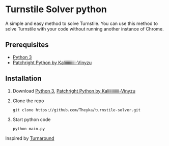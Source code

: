 # Turnstile Solver python
A simple and easy method to solve Turnstile. You can use this method to solve Turnstile with your code without running another instance of Chrome.

## Prerequisites

* [Python 3](https://www.python.org/)
* [Patchright Python by Kaliiiiiiiiii-Vinyzu](https://github.com/Kaliiiiiiiiii-Vinyzu/patchright-python)

## Installation

1. Download [Python 3](https://www.python.org/), [Patchright Python by Kaliiiiiiiiii-Vinyzu](https://github.com/Kaliiiiiiiiii-Vinyzu/patchright-python)

2. Clone the repo
   ```
   git clone https://github.com/Theyka/turnstile-solver.git
   ```
3. Start python code
   ```
   python main.py
   ```


Inspired by [Turnaround](https://github.com/Body-Alhoha/turnaround)
